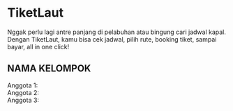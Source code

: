 # TiketLaut 
 Nggak perlu lagi antre panjang di pelabuhan atau bingung cari jadwal kapal. Dengan TiketLaut, kamu bisa cek jadwal, pilih rute, booking tiket, sampai bayar, all in one click!

## NAMA KELOMPOK  
Anggota 1: 
<br> Anggota 2: 
<br> Anggota 3: 
